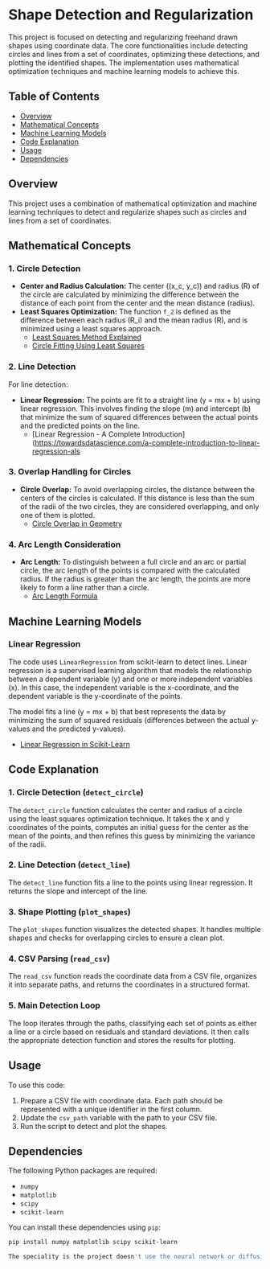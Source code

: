 # Shape Detection and Regularization

This project is focused on detecting and regularizing freehand drawn shapes using coordinate data. The core functionalities include detecting circles and lines from a set of coordinates, optimizing these detections, and plotting the identified shapes. The implementation uses mathematical optimization techniques and machine learning models to achieve this.

## Table of Contents
- [Overview](#overview)
- [Mathematical Concepts](#mathematical-concepts)
- [Machine Learning Models](#machine-learning-models)
- [Code Explanation](#code-explanation)
- [Usage](#usage)
- [Dependencies](#dependencies)

## Overview
This project uses a combination of mathematical optimization and machine learning techniques to detect and regularize shapes such as circles and lines from a set of coordinates.

## Mathematical Concepts

### 1. Circle Detection
- **Center and Radius Calculation:** The center \((x_c, y_c)\) and radius \(R\) of the circle are calculated by minimizing the difference between the distance of each point from the center and the mean distance (radius).
- **Least Squares Optimization:** The function `f_2` is defined as the difference between each radius \(R_i\) and the mean radius \(R\), and is minimized using a least squares approach.
  - [Least Squares Method Explained](https://www.statology.org/least-squares-method/)
  - [Circle Fitting Using Least Squares](https://people.cas.uab.edu/~mosya/cl/cl.html)

### 2. Line Detection
For line detection:
- **Linear Regression:** The points are fit to a straight line \(y = mx + b\) using linear regression. This involves finding the slope \(m\) and intercept \(b\) that minimize the sum of squared differences between the actual points and the predicted points on the line.
  - [Linear Regression - A Complete Introduction](https://towardsdatascience.com/a-complete-introduction-to-linear-regression-als

### 3. Overlap Handling for Circles
- **Circle Overlap:** To avoid overlapping circles, the distance between the centers of the circles is calculated. If this distance is less than the sum of the radii of the two circles, they are considered overlapping, and only one of them is plotted.
  - [Circle Overlap in Geometry](https://math.stackexchange.com/questions/104682/when-do-two-circles-overlap)

### 4. Arc Length Consideration
- **Arc Length:** To distinguish between a full circle and an arc or partial circle, the arc length of the points is compared with the calculated radius. If the radius is greater than the arc length, the points are more likely to form a line rather than a circle.
  - [Arc Length Formula](https://www.cuemath.com/geometry/arc-length/)

## Machine Learning Models

### Linear Regression
The code uses `LinearRegression` from scikit-learn to detect lines. Linear regression is a supervised learning algorithm that models the relationship between a dependent variable \(y\) and one or more independent variables \(x\). In this case, the independent variable is the x-coordinate, and the dependent variable is the y-coordinate of the points.

The model fits a line \(y = mx + b\) that best represents the data by minimizing the sum of squared residuals (differences between the actual y-values and the predicted y-values).
  - [Linear Regression in Scikit-Learn](https://scikit-learn.org/stable/modules/linear_model.html#ordinary-least-squares)

## Code Explanation

### 1. Circle Detection (`detect_circle`)
The `detect_circle` function calculates the center and radius of a circle using the least squares optimization technique. It takes the x and y coordinates of the points, computes an initial guess for the center as the mean of the points, and then refines this guess by minimizing the variance of the radii.

### 2. Line Detection (`detect_line`)
The `detect_line` function fits a line to the points using linear regression. It returns the slope and intercept of the line.

### 3. Shape Plotting (`plot_shapes`)
The `plot_shapes` function visualizes the detected shapes. It handles multiple shapes and checks for overlapping circles to ensure a clean plot.

### 4. CSV Parsing (`read_csv`)
The `read_csv` function reads the coordinate data from a CSV file, organizes it into separate paths, and returns the coordinates in a structured format.

### 5. Main Detection Loop
The loop iterates through the paths, classifying each set of points as either a line or a circle based on residuals and standard deviations. It then calls the appropriate detection function and stores the results for plotting.

## Usage

To use this code:

1. Prepare a CSV file with coordinate data. Each path should be represented with a unique identifier in the first column.
2. Update the `csv_path` variable with the path to your CSV file.
3. Run the script to detect and plot the shapes.

## Dependencies

The following Python packages are required:
- `numpy`
- `matplotlib`
- `scipy`
- `scikit-learn`

You can install these dependencies using `pip`:

```bash
pip install numpy matplotlib scipy scikit-learn

The speciality is the project doesn't use the neural network or diffusion models. It's completely depends mathematical and statistical analysis.
